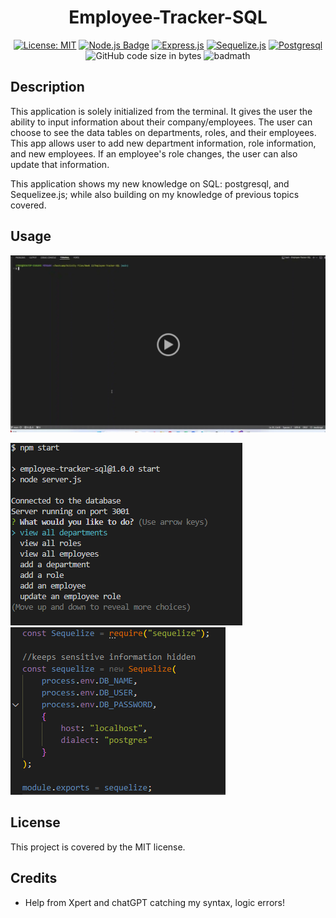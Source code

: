 
<div align='center'>
  
# Employee-Tracker-SQL

  [![License: MIT](https://img.shields.io/badge/License-MIT-yellow.svg)](https://opensource.org/licenses/MIT)
  [![Node.js Badge](https://img.shields.io/badge/Node.js-393?logo=nodedotjs&logoColor=fff&style=flat)](https://nodejs.org/en) 
  [![Express.js](https://img.shields.io/badge/express.js-%23404d59.svg?logo=express&logoColor=%2361DAFB)](https://expressjs.com/)
  [![Sequelize.js](https://img.shields.io/badge/sequelize-323330?logo=sequelize&logoColor=blue)](https://sequelize.org/docs/v6/)
  [![Postgresql](https://img.shields.io/badge/PostgreSQL-316192?style=for-the-badge&logo=postgresql&logoColor=white)]()
  ![GitHub code size in bytes](https://img.shields.io/github/languages/code-size/cnm724/SVG-Logo-Creator?color=B200FF)
  ![badmath](https://img.shields.io/github/languages/top/lernantino/badmath)

  
</div>

## Description
This application is solely initialized from the terminal. It gives the user the ability to input information about their company/employees. The user can choose to see the data tables on departments, roles, and their employees. This app allows user to add new department information, role information, and new employees. If an employee's role changes, the user can also update that information.

This application shows my new knowledge on SQL: postgresql, and Sequelizee.js; while also building on my knowledge of previous topics covered.

## Usage
[![Watch the video](./assets/demo_thumbnail.png)](https://drive.google.com/file/d/1CQDdp3mVpIn4Rpvf9NH6oNtbGDc6Ilwd/view?usp=sharing)

![prompts in terminal](./assets/prompts.png)
![learned sequelize](./assets/sequelize.png)
## License

This project is covered by the MIT license.

## Credits

* Help from Xpert and chatGPT catching my syntax, logic errors!
